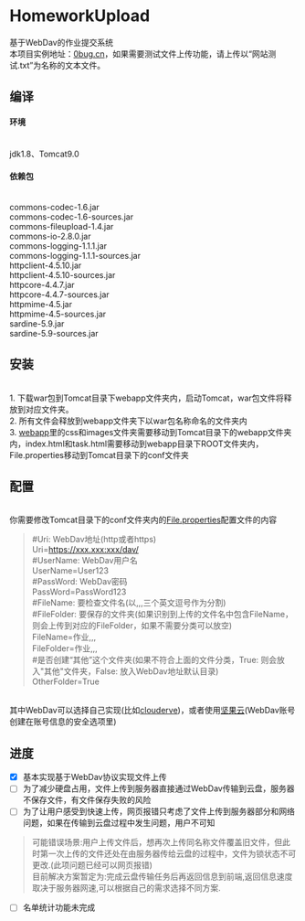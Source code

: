 # HomeworkUpload
基于WebDav的作业提交系统  
本项目实例地址：[0bug.cn](0bug.cn)，如果需要测试文件上传功能，请上传以“网站测试.txt”为名称的文本文件。
## 编译
#### 环境
</br>jdk1.8、Tomcat9.0
#### 依赖包
</br>commons-codec-1.6.jar</br>commons-codec-1.6-sources.jar</br>commons-fileupload-1.4.jar</br>commons-io-2.8.0.jar</br>commons-logging-1.1.1.jar
</br>commons-logging-1.1.1-sources.jar</br>httpclient-4.5.10.jar</br>httpclient-4.5.10-sources.jar</br>httpcore-4.4.7.jar</br>httpcore-4.4.7-sources.jar
</br>httpmime-4.5.jar</br>httpmime-4.5-sources.jar</br>sardine-5.9.jar</br>sardine-5.9-sources.jar
## 安装
</br>1. 下载war包到Tomcat目录下webapp文件夹内，启动Tomcat，war包文件将释放到对应文件夹。
</br>2. 所有文件会释放到webapp文件夹下以war包名称命名的文件夹内
</br>3. [webapp](./src/main/webapp)里的css和images文件夹需要移动到Tomcat目录下的webapp文件夹内，index.html和task.html需要移动到webapp目录下ROOT文件夹内，File.properties移动到Tomcat目录下的conf文件夹
## 配置
</br>你需要修改Tomcat目录下的conf文件夹内的[File.properties](./src/main/webapp/File.properties)配置文件的内容

>#Uri: WebDav地址(http或者https)  
Uri=https://xxx.xxx:xxx/dav/  
#UserName: WebDav用户名  
UserName=User123  
#PassWord: WebDav密码  
PassWord=PassWord123  
#FileName: 要检查文件名(以,,,三个英文逗号作为分割)  
#FileFolder: 要保存的文件夹(如果识别到上传的文件名中包含FileName，则会上传到对应的FileFolder，如果不需要分类可以放空)  
FileName=作业,,,  
FileFolder=作业,,,  
#是否创建“其他”这个文件夹(如果不符合上面的文件分类，True: 则会放入"其他"文件夹，False: 放入WebDav地址默认目录)  
OtherFolder=True
  
</br>其中WebDav可以选择自己实现(比如[clouderve](https://cloudreve.org/))，或者使用[坚果云](https://www.jianguoyun.com/)(WebDav账号创建在账号信息的安全选项里)
## 进度
- [x] 基本实现基于WebDav协议实现文件上传
- [ ] 为了减少硬盘占用，文件上传到服务器直接通过WebDav传输到云盘，服务器不保存文件，有文件保存失败的风险
- [ ] 为了让用户感受到快速上传，网页报错只考虑了文件上传到服务器部分和网络问题，如果在传输到云盘过程中发生问题，用户不可知
>可能错误场景:用户上传文件后，想再次上传同名称文件覆盖旧文件，但此时第一次上传的文件还处在由服务器传给云盘的过程中，文件为锁状态不可更改.(此项问题已经可以网页报错)  
目前解决方案暂定为:完成云盘传输任务后再返回信息到前端,返回信息速度取决于服务器网速,可以根据自己的需求选择不同方案.
- [ ] 名单统计功能未完成
